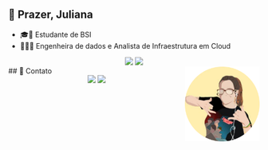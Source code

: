 ## 🙋 Prazer, Juliana 
- 🎓🧮 Estudante de BSI 
- 💜👩‍💻 Engenheira de dados e Analista de Infraestrutura em Cloud

<div align="center">
  <a href="https://github.com/adamsjuliana"><img height="145em" src="https://github-readme-stats.vercel.app/api?username=adamsjuliana&show_icons=true&theme=cobalt&include_all_commits=true&count_private=true"/></a>
  <a href="https://github.com/adamsjuliana"><img height="145em" src="https://github-readme-stats.vercel.app/api/top-langs/?username=adamsjuliana&layout=compact&langs_count=7&theme=cobalt"/>
  </a>
</div>
<div>
<a href="https://beacons.ai/adamsjuliana"><img align="right" alt="Avatar" height="150" src="https://raw.githubusercontent.com/adamsjuliana/adamsjuliana/main/avatar.png"></a>
</div>
</div>
 ## 📲 Contato
<div align="center"> 
  <a href = "mailto:julianapadams@gmail.com"><img src="https://img.shields.io/badge/-Gmail-%23333?style=flat&logo=gmail&logoColor=white" target="_blank"></a>
  <a href="http://www.linkedin.com/in/adamsjuliana" target="_blank"><img src="https://img.shields.io/badge/-LinkedIn-%230077B5?style=flat&logo=linkedin&logoColor=white" target="_blank"></a>
</div>
